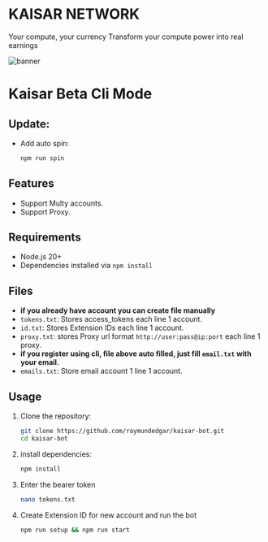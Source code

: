 # KAISAR NETWORK

Your compute, your currency
Transform your compute power into real earnings

![banner](image.png)

# Kaisar Beta Cli Mode
## Update:
- Add auto spin:
  ```bash
  npm run spin
  ```

## Features

- Support Multy accounts.
- Support Proxy.

## Requirements

- Node.js 20+
- Dependencies installed via `npm install`

## Files

- **if you already have account you can create file manually**
- `tokens.txt`: Stores access_tokens each line 1 account.
- `id.txt`: Stores Extension IDs each line 1 account.
- `proxy.txt`: stores Proxy url format `http://user:pass@ip:port` each line 1 proxy.
- **if you register using cli, file above auto filled, just fill `email.txt` with your email.**
- `emails.txt`: Store email account 1 line 1 account.

## Usage

1. Clone the repository:
   ```bash
   git clone https://github.com/raymundedgar/kaisar-bot.git
   cd kaisar-bot
   ```
2. install dependencies:
   ```bash
   npm install
   ```
3. Enter the bearer token
   ```bash
   nano tokens.txt
   ```
4. Create Extension ID for new account and run the bot
   ```bash
   npm run setup && npm run start
   ```
